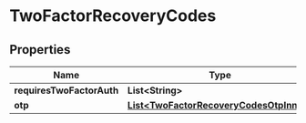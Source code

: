 

# TwoFactorRecoveryCodes


## Properties

| Name | Type | Description | Notes |
|------------ | ------------- | ------------- | -------------|
|**requiresTwoFactorAuth** | **List&lt;String&gt;** |  |  [optional] |
|**otp** | [**List&lt;TwoFactorRecoveryCodesOtpInner&gt;**](TwoFactorRecoveryCodesOtpInner.md) |  |  [optional] |



